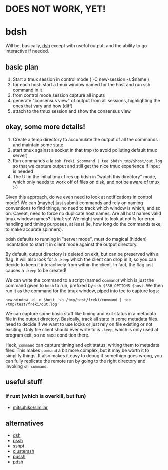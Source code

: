 # DOES NOT WORK, YET!

# bdsh

Will be, basically, [dsh](https://www.netfort.gr.jp/~dancer/software/dsh.html.en) except with useful output, and the ability to go interactive if needed.

## basic plan

1. Start a tmux session in control mode ( -C new-session -s $name )
2. for each host: start a tmux window named for the host and run ssh command in it
3. from control mode session capture all inputs
4. generate "consensus view" of output from all sessions, highlighting the ones that vary and how (diff)
5. attach to the tmux session and show the consensus view

## okay, some more details!

1. Create a temp directory to accumulate the output of all the commands and maintain some state
1. start tmux against a socket in that tmp (to avoid polluting default tmux server)
2. Run commands a la `ssh freki $command | tee $bdsh_tmp/$host/out.log` so that we capture output and still get the nice tmux experience if input is needed
3. The UI in the initial tmux fires up bdsh in "watch this directory" mode, which only needs to work off of files on disk, and not be aware of tmux :-)

Given this approach, do we even need to look at notifications in control mode? We can (maybe) just submit commands and rely on naming conventions to find things, no need to track which window is which, and so on. Caveat, need to force no duplicate host names. Are all host names valid tmux window names? I *think* so! We might want to look at notifs for error handling and timing purposes, at least (ie, how long do the commands take, to make accurate spinners).

bdsh defaults to running in "server mode", must do magical (hidden) incantation to start it in client mode against the output directory.

By default, output directory is deleted on exit, but can be preserved with a flag. It will also look for a `.keep` which the client can drop in it, so you can decide to keep it interactively from within the client. In fact, the flag just causes a `.keep` to be created!

We can write the command to a script (named `command`) which is just the command given to `bdsh` to run, prefixed by `ssh $SSH_OPTIONS $host`. We then run it as the command for the tmux window, piped into tee to capture logs:

    new-window -d -n $host 'sh /tmp/test/freki/command | tee /tmp/test/freki/out.log'

We can capture some basic stuff like timing and exit status in a metadata file in the output directory. Basically, track all state in some metadata files. need to decide if we want to use locks or just rely on file existing or not exsiting. Only file client should ever write to is `.keep`, which is only used at program exit, so no race condition there.

Heck, `command` can capture timing and exit status, writing them to metadata files. This makes `command` a bit more complex, but it may be worth it to simplify things. It also makes it easy to debug if somethign goes wrong, you can fully replicate the remote run by going to the right directory and invoking `sh command`.

## useful stuff

### if rust (which is overkill, but fun)

* [mitsuhiko/similar](https://github.com/mitsuhiko/similar)

## alternatives

* [dsh](https://www.netfort.gr.jp/~dancer/software/dsh.html.en)
* [pssh](https://code.google.com/archive/p/parallel-ssh/)
* [sshpt](https://code.google.com/archive/p/sshpt/)
* [clusterssh](https://github.com/duncs/clusterssh)
* [pussh](https://github.com/bearstech/pussh)
* [pdsh](https://github.com/chaos/pdsh)
